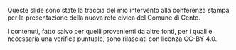 Queste slide sono state la traccia del mio intervento alla conferenza stampa per la presentazione della nuova
rete civica del Comune di Cento.

I contenuti, fatto salvo per quelli provenienti da altre fonti, per i quali è necessaria
una verifica puntuale, sono rilasciati con licenza CC-BY 4.0.
